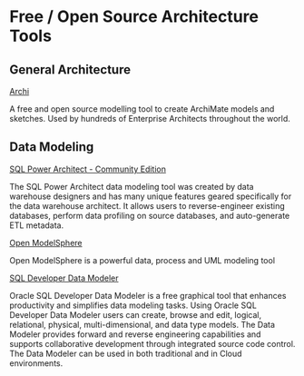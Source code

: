 # Free / Open Source Architecture Tools

## General Architecture

<a href="http://www.archimatetool.com/" target="_blank">Archi</a>

A free and open source modelling tool to create ArchiMate models and sketches. Used by hundreds of Enterprise Architects throughout the world.

## Data Modeling

<a href="http://www.sqlpower.ca/page/architect" target="_blank">SQL Power Architect - Community Edition</a>

The SQL Power Architect data modeling tool was created by data warehouse designers and has many unique features geared specifically for the data warehouse architect. It allows users to reverse-engineer existing databases, perform data profiling on source databases, and auto-generate ETL metadata.

<a href="http://www.modelsphere.com/org/" target="_blank">Open ModelSphere</a>

Open ModelSphere is a powerful data, process and UML modeling tool

<a href="http://www.oracle.com/technetwork/developer-tools/datamodeler/overview/index.html" target="_blank">SQL Developer Data Modeler</a>

Oracle SQL Developer Data Modeler is a free graphical tool that enhances productivity and simplifies data modeling tasks. Using Oracle SQL Developer Data Modeler users can create, browse and edit, logical, relational, physical, multi-dimensional, and data type models. The Data Modeler provides forward and reverse engineering capabilities and supports collaborative development through integrated source code control. The Data Modeler can be used in both traditional and in Cloud environments.


